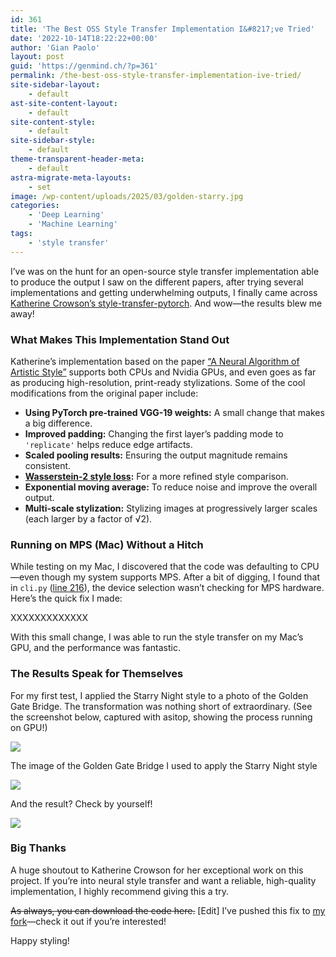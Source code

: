 ```yaml
---
id: 361
title: 'The Best OSS Style Transfer Implementation I&#8217;ve Tried'
date: '2022-10-14T18:22:22+00:00'
author: 'Gian Paolo'
layout: post
guid: 'https://genmind.ch/?p=361'
permalink: /the-best-oss-style-transfer-implementation-ive-tried/
site-sidebar-layout:
    - default
ast-site-content-layout:
    - default
site-content-style:
    - default
site-sidebar-style:
    - default
theme-transparent-header-meta:
    - default
astra-migrate-meta-layouts:
    - set
image: /wp-content/uploads/2025/03/golden-starry.jpg
categories:
    - 'Deep Learning'
    - 'Machine Learning'
tags:
    - 'style transfer'
---
```


I’ve was on the hunt for an open-source style transfer implementation able to produce the output I saw on the different papers, after trying several implementations and getting underwhelming outputs, I finally came across [Katherine Crowson’s style-transfer-pytorch](https://github.com/crowsonkb/style-transfer-pytorch). And wow—the results blew me away!

### What Makes This Implementation Stand Out

Katherine’s implementation based on the paper [“A Neural Algorithm of Artistic Style”](https://arxiv.org/abs/1508.06576) supports both CPUs and Nvidia GPUs, and even goes as far as producing high-resolution, print-ready stylizations. Some of the cool modifications from the original paper include:

- **Using PyTorch pre-trained VGG-19 weights:** A small change that makes a big difference.
- **Improved padding:** Changing the first layer’s padding mode to `'replicate'` helps reduce edge artifacts.
- **Scaled pooling results:** Ensuring the output magnitude remains consistent.
- **[Wasserstein-2 style loss](https://wandb.ai/johnowhitaker/style_loss_showdown/reports/An-Explanation-of-Style-Transfer-with-a-Showdown-of-Different-Techniques--VmlldzozMDIzNjg0#style-loss-#3:-%22vincent's-loss%22):** For a more refined style comparison.
- **Exponential moving average:** To reduce noise and improve the overall output.
- **Multi-scale stylization:** Stylizing images at progressively larger scales (each larger by a factor of √2).

### Running on MPS (Mac) Without a Hitch

While testing on my Mac, I discovered that the code was defaulting to CPU—even though my system supports MPS. After a bit of digging, I found that in `cli.py` ([line 216](https://github.com/crowsonkb/style-transfer-pytorch/blob/master/style_transfer/cli.py)), the device selection wasn’t checking for MPS hardware. Here’s the quick fix I made:

XXXXXXXXXXXXX

With this small change, I was able to run the style transfer on my Mac’s GPU, and the performance was fantastic.

### The Results Speak for Themselves

For my first test, I applied the Starry Night style to a photo of the Golden Gate Bridge. The transformation was nothing short of extraordinary. (See the screenshot below, captured with asitop, showing the process running on GPU!)

![](https://genmind.ch/wp-content/uploads/2025/03/goldengate-300x169.jpg)

The image of the Golden Gate Bridge I used to apply the Starry Night style

![](https://genmind.ch/wp-content/uploads/2025/03/starry-night-300x225.jpg)

And the result? Check by yourself!

![](https://genmind.ch/wp-content/uploads/2025/03/golden-starry-300x169.jpg)

### Big Thanks

A huge shoutout to Katherine Crowson for her exceptional work on this project. If you’re into neural style transfer and want a reliable, high-quality implementation, I highly recommend giving this a try.

<del>As always, you can download the code here.</del> \[Edit\] I’ve pushed this fix to [my fork](https://github.com/gsantopaolo/style-transfer-pytorch)—check it out if you’re interested!

Happy styling!